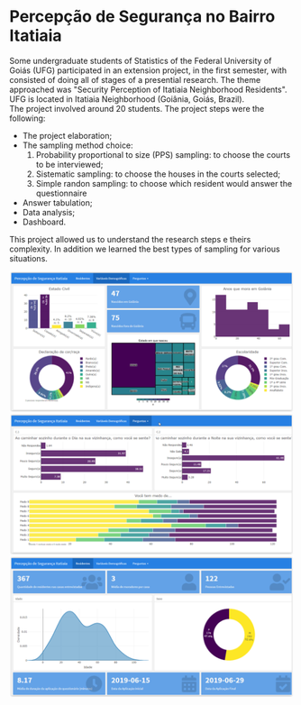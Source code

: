 # Percepção de Segurança no Bairro Itatiaia

Some undergraduate students of Statistics of the Federal University of Goiás (UFG) participated in an extension project,
in the first semester, with consisted of doing all of stages of a presential research. 
The theme approached was "Security Perception of Itatiaia Neighborhood Residents". UFG  is located in Itatiaia Neighborhood (Goiânia, Goiás, Brazil).  
The project involved around 20 students. The project steps were the following:  

- The project elaboration;  
- The sampling method choice: 
    1. Probability proportional to size (PPS) sampling: to choose the courts to be interviewed;
    2. Sistematic sampling: to choose the houses in the courts selected;
    3. Simple randon sampling: to choose which resident would answer the questionnaire
- Answer tabulation;
- Data analysis;
- Dashboard.

This project allowed us to understand the research steps e theirs complexity. In addition we learned the best types of sampling for various situations.

![Dash1](dashIta.PNG)  
![Dash2](dashIta2.PNG)  
![Dash3](dashIta3.PNG)  
